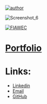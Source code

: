 [![author](https://img.shields.io/badge/author-feliperoll-purple.svg)](https://www.linkedin.com/in/felipe-roll/)

![Screenshot_6](https://github.com/FelipeLRoll/FelipeLRoll/assets/154685092/d70cc215-c43a-4267-8c32-e894aeaf6721)

[![FIAWEC](https://img.shields.io/badge/FIA_WEC-dataset-blue.svg)](https://www.kaggle.com/datasets/feliperoll/fia-wec-2012-2023-le-mans-2011)

# [Portfolio](https://github.com/FelipeLRoll/portfolio)


# Links:

- [Linkedin](https://www.linkedin.com/in/felipe-roll/)
- [Email](felipelroll@gmail.com)
- [GitHub](https://github.com/FelipeLRoll)
